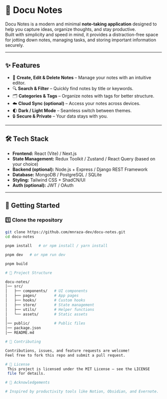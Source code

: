 # 📒 Docu Notes

Docu Notes is a modern and minimal **note-taking application** designed to help you capture ideas, organize thoughts, and stay productive.  
Built with simplicity and speed in mind, it provides a distraction-free space for jotting down notes, managing tasks, and storing important information securely.  

---

## ✨ Features

- 📝 **Create, Edit & Delete Notes** – Manage your notes with an intuitive editor.  
- 🔍 **Search & Filter** – Quickly find notes by title or keywords.  
- 🗂 **Categories & Tags** – Organize notes with tags for better structure.  
- ☁️ **Cloud Sync (optional)** – Access your notes across devices.  
- 🌓 **Dark / Light Mode** – Seamless switch between themes.  
- 🔒 **Secure & Private** – Your data stays with you.  

---

## 🛠 Tech Stack

- **Frontend:** React (Vite) / Next.js  
- **State Management:** Redux Toolkit / Zustand / React Query (based on your choice)  
- **Backend (optional):** Node.js + Express / Django REST Framework  
- **Database:** MongoDB / PostgreSQL / SQLite  
- **Styling:** Tailwind CSS + ShadCN/UI  
- **Auth (optional):** JWT / OAuth  

---

## 🚀 Getting Started

### 1️⃣ Clone the repository
```bash
git clone https://github.com/mnraza-dev/docu-notes.git
cd docu-notes

pnpm install   # or npm install / yarn install

pnpm dev   # or npm run dev

pnpm build

# 📂 Project Structure

docu-notes/
│── src/
│   ├── components/   # UI components
│   ├── pages/        # App pages
│   ├── hooks/        # Custom hooks
│   ├── store/        # State management
│   ├── utils/        # Helper functions
│   └── assets/       # Static assets
│
│── public/           # Public files
│── package.json
│── README.md

# 🤝 Contributing

Contributions, issues, and feature requests are welcome!
Feel free to fork this repo and submit a pull request.

# 📜 License
 This project is licensed under the MIT License – see the LICENSE
 file for details.

# 🌟 Acknowledgements

# Inspired by productivity tools like Notion, Obsidian, and Evernote.

